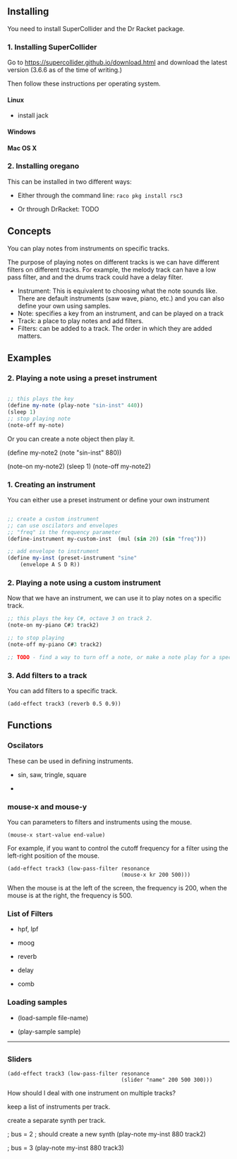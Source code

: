 
## Installing

You need to install SuperCollider and the Dr Racket package.

### 1. Installing SuperCollider

Go to https://supercollider.github.io/download.html and download the latest version (3.6.6 as of the time of writing.)

Then follow these instructions per operating system.

#### Linux

- install jack

#### Windows

#### Mac OS X


### 2. Installing oregano

This can be installed in two different ways:
- Either through the command line: `raco pkg install rsc3`

- Or through DrRacket: TODO



## Concepts

You can play notes from instruments on specific tracks.

The purpose of playing notes on different tracks is we can have different filters on different tracks. For example, the melody track can have a low pass filter, and and the drums track could have a delay filter.


- Instrument: This is equivalent to choosing what the note sounds like. There are default instruments (saw wave, piano, etc.) and you can also define your own using samples.
- Note: specifies a key from an instrument, and can be played on a track
- Track: a place to play notes and add filters.
- Filters: can be added to a track. The order in which they are added matters.


## Examples

### 2. Playing a note using a preset instrument


```scheme

;; this plays the key 
(define my-note (play-note "sin-inst" 440))
(sleep 1)
;; stop playing note
(note-off my-note)
```

Or you can create a note object then play it.

(define my-note2 (note "sin-inst" 880))

(note-on my-note2)
(sleep 1)
(note-off my-note2)


### 1. Creating an instrument

You can either use a preset instrument or define your own instrument

```scheme

;; create a custom instrument
;; can use oscilators and envelopes
;; "freq" is the frequency parameter
(define-instrument my-custom-inst  (mul (sin 20) (sin "freq")))

;; add envelope to instrument
(define my-inst (preset-instrument "sine"
    (envelope A S D R))
```

### 2. Playing a note using a custom instrument

Now that we have an instrument, we can use it to play notes on a specific track.

```scheme
;; this plays the key C#, octave 3 on track 2.
(note-on my-piano C#3 track2)

;; to stop playing
(note-off my-piano C#3 track2)

;; TODO - find a way to turn off a note, or make a note play for a specific time
```


### 3. Add filters to a track

You can add filters to a specific track.

    (add-effect track3 (reverb 0.5 0.9))


## Functions

### Oscilators

These can be used in defining instruments.

- sin, saw, tringle, square

- 

### mouse-x and mouse-y

You can parameters to filters and instruments using the mouse.

    (mouse-x start-value end-value)

For example, if you want to control the cutoff frequency for a filter using the left-right position of the mouse.

    (add-effect track3 (low-pass-filter resonance 
                                        (mouse-x kr 200 500)))

When the mouse is at the left of the screen, the frequency is 200, when the mouse is at the right, the frequency is 500.

### List of Filters

- hpf, lpf

- moog

- reverb

- delay

- comb

### Loading samples

* (load-sample file-name)

* (play-sample sample)




---


##


### Sliders

    (add-effect track3 (low-pass-filter resonance 
                                        (slider "name" 200 500 300)))


How should I deal with one instrument on multiple tracks?

keep a list of instruments per track.

create a separate synth per track.

; bus = 2
; should create a new synth
(play-note my-inst 880 track2)


; bus = 3
(play-note my-inst 880 track3)










